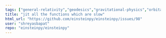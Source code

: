 ```yaml
---
tags: ["general-relativity","geodesics","gravitational-physics","orbital-simulation","performance","perihelion","space-physics"]
title: "jit all the functions which are slow"
html_url: "https://github.com/einsteinpy/einsteinpy/issues/98"
user: "shreyasbapat"
repo: "einsteinpy/einsteinpy"
---
```


